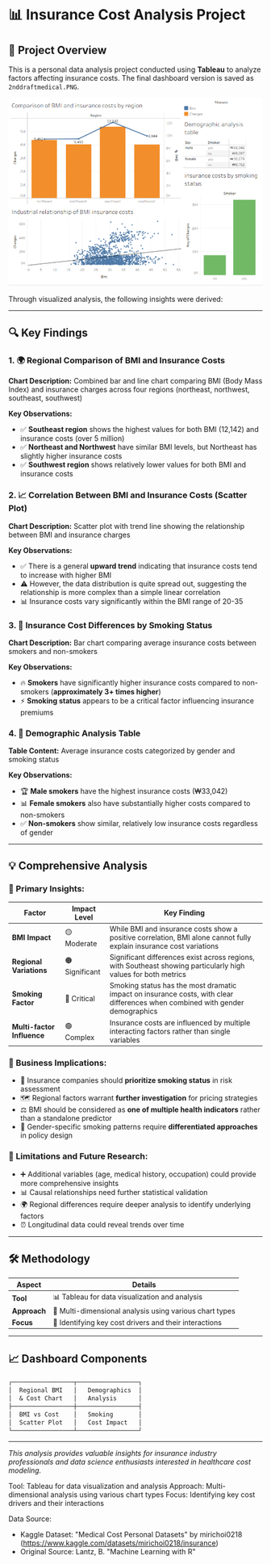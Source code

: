 # 📊 Insurance Cost Analysis Project

## 🎯 Project Overview
This is a personal data analysis project conducted using **Tableau** to analyze factors affecting insurance costs. The final dashboard version is saved as `2nddraftmedical.PNG`. 

![Insurance Cost Analysis Dashboard](../visuals/tableau/screenshots/2nddraftmedical.PNG)

Through visualized analysis, the following insights were derived:

---

## 🔍 Key Findings

### 1. 🌍 Regional Comparison of BMI and Insurance Costs
**Chart Description:** Combined bar and line chart comparing BMI (Body Mass Index) and insurance charges across four regions (northeast, northwest, southeast, southwest)

**Key Observations:**
- ✅ **Southeast region** shows the highest values for both BMI (12,142) and insurance costs (over 5 million)
- ✅ **Northeast and Northwest** have similar BMI levels, but Northeast has slightly higher insurance costs
- ✅ **Southwest region** shows relatively lower values for both BMI and insurance costs

### 2. 📈 Correlation Between BMI and Insurance Costs (Scatter Plot)
**Chart Description:** Scatter plot with trend line showing the relationship between BMI and insurance charges

**Key Observations:**
- ✅ There is a general **upward trend** indicating that insurance costs tend to increase with higher BMI
- ⚠️ However, the data distribution is quite spread out, suggesting the relationship is more complex than a simple linear correlation
- 📊 Insurance costs vary significantly within the BMI range of 20-35

### 3. 🚬 Insurance Cost Differences by Smoking Status
**Chart Description:** Bar chart comparing average insurance costs between smokers and non-smokers

**Key Observations:**
- 🔥 **Smokers** have significantly higher insurance costs compared to non-smokers (**approximately 3+ times higher**)
- ⚡ **Smoking status** appears to be a critical factor influencing insurance premiums

### 4. 👥 Demographic Analysis Table
**Table Content:** Average insurance costs categorized by gender and smoking status

**Key Observations:**
- 🏆 **Male smokers** have the highest insurance costs (₩33,042)
- 📊 **Female smokers** also have substantially higher costs compared to non-smokers
- ✅ **Non-smokers** show similar, relatively low insurance costs regardless of gender

---

## 💡 Comprehensive Analysis

### 🎯 Primary Insights:

| Factor | Impact Level | Key Finding |
|--------|-------------|-------------|
| **BMI Impact** | 🟡 Moderate | While BMI and insurance costs show a positive correlation, BMI alone cannot fully explain insurance cost variations |
| **Regional Variations** | 🟠 Significant | Significant differences exist across regions, with Southeast showing particularly high values for both metrics |
| **Smoking Factor** | 🔴 Critical | Smoking status has the most dramatic impact on insurance costs, with clear differences when combined with gender demographics |
| **Multi-factor Influence** | 🟢 Complex | Insurance costs are influenced by multiple interacting factors rather than single variables |

### 🏢 Business Implications:
- 🎯 Insurance companies should **prioritize smoking status** in risk assessment
- 🗺️ Regional factors warrant **further investigation** for pricing strategies
- ⚖️ BMI should be considered as **one of multiple health indicators** rather than a standalone predictor
- 👫 Gender-specific smoking patterns require **differentiated approaches** in policy design

### 🔬 Limitations and Future Research:
- ➕ Additional variables (age, medical history, occupation) could provide more comprehensive insights
- 📊 Causal relationships need further statistical validation
- 🌍 Regional differences require deeper analysis to identify underlying factors
- ⏰ Longitudinal data could reveal trends over time

---

## 🛠️ Methodology

| Aspect | Details |
|--------|---------|
| **Tool** | 📊 Tableau for data visualization and analysis |
| **Approach** | 🔄 Multi-dimensional analysis using various chart types |
| **Focus** | 🎯 Identifying key cost drivers and their interactions |

---

## 📈 Dashboard Components

```
┌─────────────────┬─────────────────┐
│  Regional BMI   │   Demographics  │
│  & Cost Chart   │   Analysis      │
├─────────────────┼─────────────────┤
│  BMI vs Cost    │   Smoking       │
│  Scatter Plot   │   Cost Impact   │
└─────────────────┴─────────────────┘
```

---

*This analysis provides valuable insights for insurance industry professionals and data science enthusiasts interested in healthcare cost modeling.*

Tool: Tableau for data visualization and analysis
Approach: Multi-dimensional analysis using various chart types
Focus: Identifying key cost drivers and their interactions

Data Source: 
- Kaggle Dataset: "Medical Cost Personal Datasets" by mirichoi0218 
  (https://www.kaggle.com/datasets/mirichoi0218/insurance)
- Original Source: Lantz, B. "Machine Learning with R"
